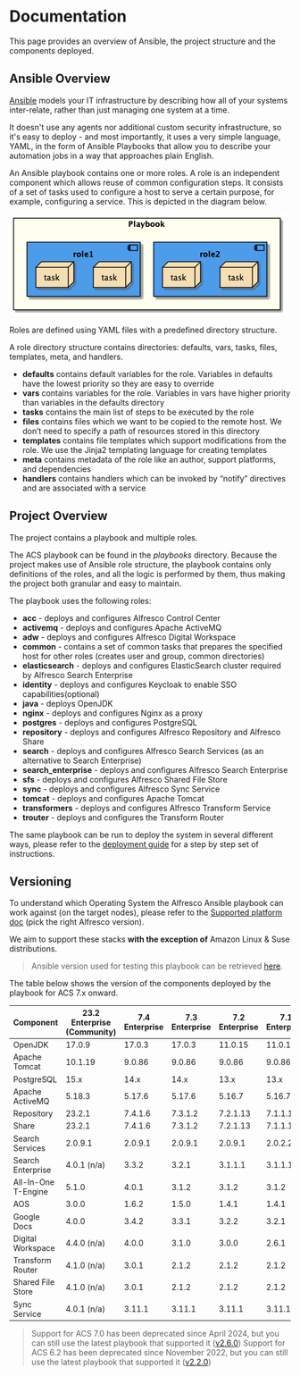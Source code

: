 # Documentation

This page provides an overview of Ansible, the project structure and the components deployed.

## Ansible Overview

[Ansible](https://www.ansible.com/overview/how-ansible-works) models your IT infrastructure by describing how all of your systems inter-relate, rather than just managing one system at a time.

It doesn't use any agents nor additional custom security infrastructure, so it's easy to deploy - and most importantly, it uses a very simple language, YAML, in the form of Ansible Playbooks that allow you to describe your automation jobs in a way that approaches plain English.

An Ansible playbook contains one or more roles. A role is an independent component which allows reuse of common configuration steps. It consists of a set of tasks used to configure a host to serve a certain purpose, for example, configuring a service. This is depicted in the diagram below.

![Playbook Overview](./resources/playbook-overview.png)

Roles are defined using YAML files with a predefined directory structure.

A role directory structure contains directories: defaults, vars, tasks, files, templates, meta, and handlers.

* **defaults** contains default variables for the role. Variables in defaults have the lowest priority so they are easy to override
* **vars** contains variables for the role. Variables in vars have higher priority than variables in the defaults directory
* **tasks** contains the main list of steps to be executed by the role
* **files** contains files which we want to be copied to the remote host. We don’t need to specify a path of resources stored in this directory
* **templates** contains file templates which support modifications from the role. We use the Jinja2 templating language for creating templates
* **meta** contains metadata of the role like an author, support platforms, and dependencies
* **handlers** contains handlers which can be invoked by “notify” directives and are associated with a service

## Project Overview

The project contains a playbook and multiple roles.

The ACS playbook can be found in the _playbooks_ directory. Because the project makes use of Ansible role structure, the playbook contains only definitions of the roles, and all the logic is performed by them, thus making the project both granular and easy to maintain.

The playbook uses the following roles:

* **acc** - deploys and configures Alfresco Control Center
* **activemq** - deploys and configures Apache ActiveMQ
* **adw** - deploys and configures Alfresco Digital Workspace
* **common** - contains a set of common tasks that prepares the specified host
  for other roles (creates user and group, common directories)
* **elasticsearch** - deploys and configures ElasticSearch cluster required by
  Alfresco Search Enterprise
* **identity** - deploys and configures Keycloak to enable SSO
  capabilities(optional)
* **java** - deploys OpenJDK
* **nginx** - deploys and configures Nginx as a proxy
* **postgres** - deploys and configures PostgreSQL
* **repository** - deploys and configures Alfresco Repository and Alfresco Share
* **search** - deploys and configures Alfresco Search Services (as
  an alternative to Search Enterprise)
* **search_enterprise** - deploys and configures Alfresco Search Enterprise
* **sfs** - deploys and configures Alfresco Shared File Store
* **sync** - deploys and configures Alfresco Sync Service
* **tomcat** - deploys and configures Apache Tomcat
* **transformers** - deploys and configures Alfresco Transform Service
* **trouter** - deploys and configures the Transform Router

The same playbook can be run to deploy the system in several different ways,
please refer to the [deployment guide](./deployment-guide.md) for a step by step
set of instructions.

## Versioning

To understand which Operating System the Alfresco Ansible playbook can work
against (on the target nodes), please refer to the [Supported
platform doc](https://docs.alfresco.com/content-services/latest/support/) (pick
the right Alfresco version).

We aim to support these stacks **with the exception of** Amazon Linux & Suse
distributions.

> Ansible version used for testing this playbook can be retrieved [here](https://github.com/Alfresco/alfresco-ansible-deployment/blob/master/Pipfile#L7).

The table below shows the version of the components deployed by the playbook for ACS 7.x onward.

| Component           | 23.2 Enterprise (Community) | 7.4 Enterprise | 7.3 Enterprise | 7.2 Enterprise | 7.1 Enterprise |
|---------------------|-----------------------------|----------------|----------------|----------------|----------------|
| OpenJDK             | 17.0.9                      | 17.0.3         | 17.0.3         | 11.0.15        | 11.0.15        |
| Apache Tomcat       | 10.1.19                     | 9.0.86         | 9.0.86         | 9.0.86         | 9.0.86         |
| PostgreSQL          | 15.x                        | 14.x           | 14.x           | 13.x           | 13.x           |
| Apache ActiveMQ     | 5.18.3                      | 5.17.6         | 5.17.6         | 5.16.7         | 5.16.7         |
| Repository          | 23.2.1                      | 7.4.1.6        | 7.3.1.2        | 7.2.1.13       | 7.1.1.10       |
| Share               | 23.2.1                      | 7.4.1.6        | 7.3.1.2        | 7.2.1.13       | 7.1.1.10       |
| Search Services     | 2.0.9.1                     | 2.0.9.1        | 2.0.9.1        | 2.0.9.1        | 2.0.2.2        |
| Search Enterprise   | 4.0.1 (n/a)                 | 3.3.2          | 3.2.1          | 3.1.1.1        | 3.1.1.1        |
| All-In-One T-Engine | 5.1.0                       | 4.0.1          | 3.1.2          | 3.1.2          | 3.1.2          |
| AOS                 | 3.0.0                       | 1.6.2          | 1.5.0          | 1.4.1          | 1.4.1          |
| Google Docs         | 4.0.0                       | 3.4.2          | 3.3.1          | 3.2.2          | 3.2.1          |
| Digital Workspace   | 4.4.0 (n/a)                 | 4.0.0          | 3.1.0          | 3.0.0          | 2.6.1          |
| Transform Router    | 4.1.0 (n/a)                 | 3.0.1          | 2.1.2          | 2.1.2          | 2.1.2          |
| Shared File Store   | 4.1.0 (n/a)                 | 3.0.1          | 2.1.2          | 2.1.2          | 2.1.2          |
| Sync Service        | 4.0.1 (n/a)                 | 3.11.1         | 3.11.1         | 3.11.1         | 3.11.1         |

> Support for ACS 7.0 has been deprecated since April 2024, but you can still use the latest playbook that supported it ([v2.6.0](https://github.com/Alfresco/alfresco-ansible-deployment/releases/tag/v2.6.0))
> Support for ACS 6.2 has been deprecated since November 2022, but you can still use the latest playbook that supported it ([v2.2.0](https://github.com/Alfresco/alfresco-ansible-deployment/releases/tag/v2.2.0))
